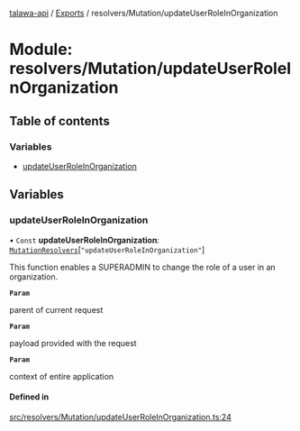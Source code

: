 [talawa-api](../README.md) / [Exports](../modules.md) / resolvers/Mutation/updateUserRoleInOrganization

# Module: resolvers/Mutation/updateUserRoleInOrganization

## Table of contents

### Variables

- [updateUserRoleInOrganization](resolvers_Mutation_updateUserRoleInOrganization.md#updateuserroleinorganization)

## Variables

### updateUserRoleInOrganization

• `Const` **updateUserRoleInOrganization**: [`MutationResolvers`](types_generatedGraphQLTypes.md#mutationresolvers)[``"updateUserRoleInOrganization"``]

This function enables a SUPERADMIN to change the role of a user in an organization.

**`Param`**

parent of current request

**`Param`**

payload provided with the request

**`Param`**

context of entire application

#### Defined in

[src/resolvers/Mutation/updateUserRoleInOrganization.ts:24](https://github.com/PalisadoesFoundation/talawa-api/blob/4c7d3ea/src/resolvers/Mutation/updateUserRoleInOrganization.ts#L24)
